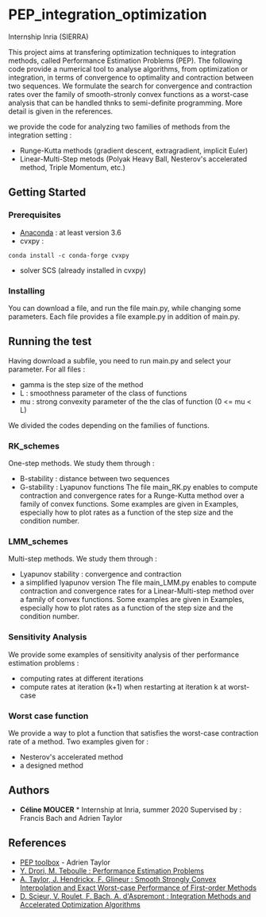 # PEP_integration_optimization
 Internship Inria (SIERRA)

This project aims at transfering optimization techniques to integration methods, called Performance Estimation Problems (PEP).
The following code provide a numerical tool to analyse algorithms, from optimization or integration, in terms of convergence to optimality and contraction between two sequences.
We formulate the search for convergence and contraction rates over the family of smooth-stronly convex functions as a worst-case analysis that can be handled thnks to semi-definite programming. 
More detail is given in the references.

we provide the code for analyzing two families of methods from the integration setting : 
- Runge-Kutta methods (gradient descent, extragradient, implicit Euler)
- Linear-Multi-Step metods (Polyak Heavy Ball, Nesterov's accelerated method, Triple Momentum, etc.)



## Getting Started


### Prerequisites

- [Anaconda](https://www.anaconda.com/products/individual) : at least version 3.6
- cvxpy : 
```
conda install -c conda-forge cvxpy
```
- solver SCS (already installed in cvxpy)

### Installing

You can download a file, and run the file main.py, while changing some parameters.
Each file provides a file example.py in addition of main.py.

## Running the test

Having download a subfile, you need to run main.py and select your parameter.
For all files : 
- gamma is the step size of the method
- L : smoothness parameter of the class of functions
- mu : strong convexity parameter of the the clas of function (0 <= mu < L)

We divided the codes depending on the families of functions.


### RK_schemes

One-step methods. We study them through : 
- B-stability : distance between two sequences
- G-stability : Lyapunov functions
The file main_RK.py enables to compute contraction and convergence rates for a Runge-Kutta method over a family of convex functions.
Some examples are given in Examples,  especially how to plot rates as a function of the step size and the condition number.

### LMM_schemes

Multi-step methods. We study them through : 
- Lyapunov stability : convergence and contraction
- a simplified lyapunov version
The file main_LMM.py enables to compute contraction and convergence rates for a Linear-Multi-step method over a family of convex functions.
Some examples are given in Examples, especially how to plot rates as a function of the step size and the condition number.


### Sensitivity Analysis

We provide some examples of sensitivity analysis of ther performance estimation problems : 
- computing rates at different iterations
- compute rates at iteration (k+1) when restarting at iteration k at worst-case


### Worst case function

We provide a way to plot a function that satisfies the worst-case contraction rate of a method.
Two examples given for : 
- Nesterov's accelerated method
- a designed method



## Authors

* **Céline MOUCER** *
Internship at Inria, summer 2020 
Supervised by : Francis Bach and Adrien Taylor

## References

* [PEP toolbox](https://github.com/AdrienTaylor/Performance-Estimation-Toolbox) - Adrien Taylor
* [Y. Drori, M. Teboulle : Performance Estimation Problems](https://arxiv.org/abs/1206.3209)
* [A. Taylor, J. Hendrickx, F. Glineur : Smooth Strongly Convex Interpolation and Exact Worst-case Performance of First-order Methods](https://arxiv.org/abs/1502.05666)
* [D. Scieur, V. Roulet, F. Bach, A. d'Aspremont : Integration Methods and Accelerated Optimization Algorithms](https://arxiv.org/abs/1702.06751)
